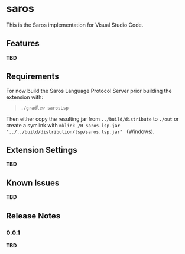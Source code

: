 # saros

This is the Saros implementation for Visual Studio Code.

## Features

**TBD**

## Requirements

For now build the Saros Language Protocol Server prior building the extension with:

> `./gradlew sarosLsp`

Then either copy the resulting jar from `../build/distribute` to `./out` or create a symlink with `mklink /H saros.lsp.jar "../../build/distribution/lsp/saros.lsp.jar" ` (Windows).

## Extension Settings

**TBD**

## Known Issues

**TBD**

## Release Notes

### 0.0.1

**TBD**